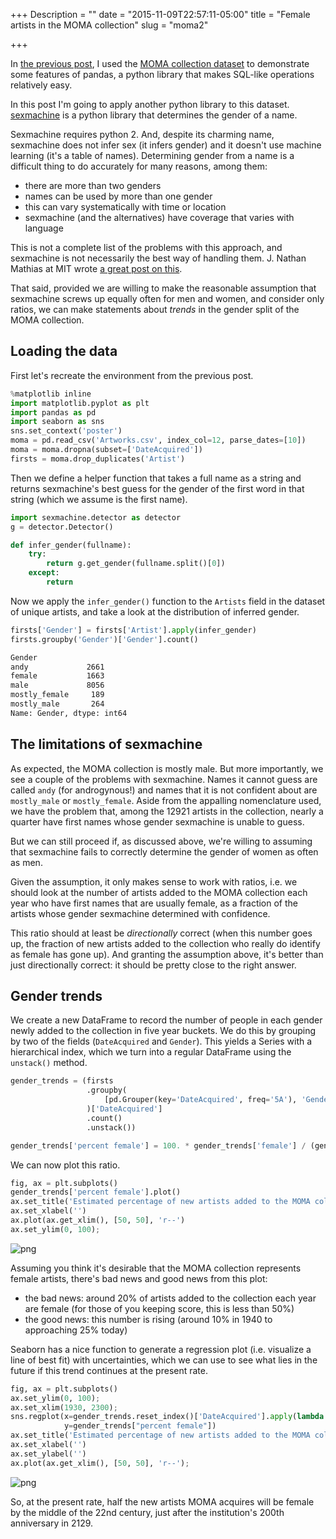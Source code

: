 +++
Description = ""
date = "2015-11-09T22:57:11-05:00"
title = "Female artists in the MOMA collection"
slug = "moma2"

+++

In [the previous post](/2015/moma1/), I used the [MOMA collection
dataset](https://github.com/MuseumofModernArt/collection) to demonstrate some
features of pandas, a python library that makes SQL-like operations relatively
easy.

In this post I'm going to apply another python library to this dataset.
[sexmachine](https://github.com/ferhatelmas/sexmachine/) is a python library
that determines the gender of a name. 

Sexmachine requires python 2. And, despite its charming name, sexmachine does
not infer sex (it infers gender) and it doesn't use machine learning (it's a
table of names). Determining gender from a name is a difficult thing to do
accurately for many reasons, among them:
 
 - there are more than two genders
 - names can be used by more than one gender
 - this can vary systematically with time or location
 - sexmachine (and the alternatives) have coverage that varies with language

This is not a complete list of the problems with this approach, and sexmachine
is not necessarily the best way of handling them. J. Nathan Mathias at MIT
wrote [a great post on
this](https://civic.mit.edu/blog/natematias/best-practices-for-ethical-gender-research-at-very-large-scales).

That said, provided we are willing to make the reasonable assumption that
sexmachine screws up equally often for men and women, and consider only ratios,
we can make statements about *trends* in the gender split of the MOMA
collection.

## Loading the data

First let's recreate the environment from the previous post.

```python
%matplotlib inline
import matplotlib.pyplot as plt
import pandas as pd
import seaborn as sns
sns.set_context('poster')
moma = pd.read_csv('Artworks.csv', index_col=12, parse_dates=[10])
moma = moma.dropna(subset=['DateAcquired'])
firsts = moma.drop_duplicates('Artist')
```

Then we define a helper function that takes a full name as a string and returns
sexmachine's best guess for the gender of the first word in that string (which
we assume is the first name).


```python
import sexmachine.detector as detector
g = detector.Detector()

def infer_gender(fullname):
    try:
        return g.get_gender(fullname.split()[0])
    except:
        return
```

Now we apply the `infer_gender()` function to the `Artists` field in the
dataset of unique artists, and take a look at the distribution of inferred
gender.

```python
firsts['Gender'] = firsts['Artist'].apply(infer_gender)
firsts.groupby('Gender')['Gender'].count()
```

```markdown
Gender
andy             2661
female           1663
male             8056
mostly_female     189
mostly_male       264
Name: Gender, dtype: int64
```

## The limitations of sexmachine

As expected, the MOMA collection is mostly male. But more importantly, we see a
couple of the problems with sexmachine. Names it cannot guess are called `andy`
(for androgynous!) and names that it is not confident about are `mostly_male`
or `mostly_female`. Aside from the appalling nomenclature used, we have the
problem that, among the 12921 artists in the collection, nearly a quarter have
first names whose gender sexmachine is unable to guess.

But we can still proceed if, as discussed above, we're willing to assuming that
sexmachine fails to correctly determine the gender of women as often as men.

Given the assumption, it only makes sense to work with ratios, i.e. we should
look at the number of artists added to the MOMA collection each year who have
first names that are usually female, as a fraction of the artists whose gender
sexmachine determined with confidence.

This ratio should at least be *directionally* correct (when this number goes
up, the fraction of new artists added to the collection who really do identify
as female has gone up). And granting the assumption above, it's better than
just directionally correct: it should be pretty close to the right answer.

## Gender trends

We create a new DataFrame to record the number of people in each gender newly
added to the collection in five year buckets. We do this by grouping by two of
the fields (`DateAcquired` and `Gender`). This yields a Series with a
hierarchical index, which we turn into a regular DataFrame using the
`unstack()` method.


```python
gender_trends = (firsts
                 .groupby(
                     [pd.Grouper(key='DateAcquired', freq='5A'), 'Gender']
                 )['DateAcquired']
                 .count()
                 .unstack())

gender_trends['percent female'] = 100. * gender_trends['female'] / (gender_trends['male'] + gender_trends['female'])
```

We can now plot this ratio.

```python
fig, ax = plt.subplots()
gender_trends['percent female'].plot()
ax.set_title('Estimated percentage of new artists added to the MOMA collection who are female')
ax.set_xlabel('')
ax.plot(ax.get_xlim(), [50, 50], 'r--')
ax.set_ylim(0, 100);
```


![png](/post/moma2/output_8_0.png)


Assuming you think it's desirable that the MOMA collection represents female
artists, there's bad news and good news from this plot:

 - the bad news: around 20% of artists added to the collection each year are
   female (for those of you keeping score, this is less than 50%)
 - the good news: this number is rising (around 10% in 1940 to approaching 25%
   today)

Seaborn has a nice function to generate a regression plot (i.e. visualize a
line of best fit) with uncertainties, which we can use to see what lies in the
future if this trend continues at the present rate.

```python
fig, ax = plt.subplots()
ax.set_ylim(0, 100);
ax.set_xlim(1930, 2300);
sns.regplot(x=gender_trends.reset_index()['DateAcquired'].apply(lambda x: x.year),
            y=gender_trends["percent female"])
ax.set_title('Estimated percentage of new artists added to the MOMA collection who are female')
ax.set_xlabel('')
ax.set_ylabel('')
ax.plot(ax.get_xlim(), [50, 50], 'r--');
```

![png](/post/moma2/output_10_0.png)

So, at the present rate, half the new artists MOMA acquires will be female by
the middle of the 22nd century, just after the institution's 200th anniversary
in 2129.
